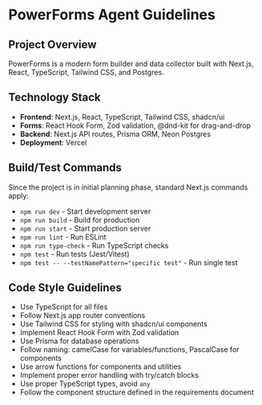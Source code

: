 # PowerForms Agent Guidelines

## Project Overview
PowerForms is a modern form builder and data collector built with Next.js, React, TypeScript, Tailwind CSS, and Postgres.

## Technology Stack
- **Frontend**: Next.js, React, TypeScript, Tailwind CSS, shadcn/ui
- **Forms**: React Hook Form, Zod validation, @dnd-kit for drag-and-drop
- **Backend**: Next.js API routes, Prisma ORM, Neon Postgres
- **Deployment**: Vercel

## Build/Test Commands
Since the project is in initial planning phase, standard Next.js commands apply:
- `npm run dev` - Start development server
- `npm run build` - Build for production
- `npm run start` - Start production server
- `npm run lint` - Run ESLint
- `npm run type-check` - Run TypeScript checks
- `npm test` - Run tests (Jest/Vitest)
- `npm test -- --testNamePattern="specific test"` - Run single test

## Code Style Guidelines
- Use TypeScript for all files
- Follow Next.js app router conventions
- Use Tailwind CSS for styling with shadcn/ui components
- Implement React Hook Form with Zod validation
- Use Prisma for database operations
- Follow naming: camelCase for variables/functions, PascalCase for components
- Use arrow functions for components and utilities
- Implement proper error handling with try/catch blocks
- Use proper TypeScript types, avoid `any`
- Follow the component structure defined in the requirements document